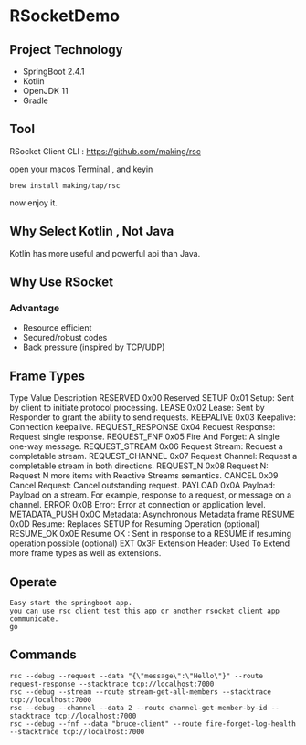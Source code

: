 # RSocketDemo

## Project Technology
 
 *   SpringBoot 2.4.1
 *   Kotlin
 *   OpenJDK 11
 *   Gradle
 
## Tool
   RSocket Client CLI : https://github.com/making/rsc

open your macos Terminal , and keyin

    brew install making/tap/rsc

now enjoy it.
    
## Why Select Kotlin , Not Java
 Kotlin has more useful and powerful api than Java.
 
## Why Use RSocket 

### Advantage
* Resource efficient
* Secured/robust codes
* Back pressure (inspired by TCP/UDP)

## Frame Types
Type	Value	Description
RESERVED	0x00	Reserved
SETUP	0x01	Setup: Sent by client to initiate protocol processing.
LEASE	0x02	Lease: Sent by Responder to grant the ability to send requests.
KEEPALIVE	0x03	Keepalive: Connection keepalive.
REQUEST_RESPONSE	0x04	Request Response: Request single response.
REQUEST_FNF	0x05	Fire And Forget: A single one-way message.
REQUEST_STREAM	0x06	Request Stream: Request a completable stream.
REQUEST_CHANNEL	0x07	Request Channel: Request a completable stream in both directions.
REQUEST_N	0x08	Request N: Request N more items with Reactive Streams semantics.
CANCEL	0x09	Cancel Request: Cancel outstanding request.
PAYLOAD	0x0A	Payload: Payload on a stream. For example, response to a request, or message on a channel.
ERROR	0x0B	Error: Error at connection or application level.
METADATA_PUSH	0x0C	Metadata: Asynchronous Metadata frame
RESUME	0x0D	Resume: Replaces SETUP for Resuming Operation (optional)
RESUME_OK	0x0E	Resume OK : Sent in response to a RESUME if resuming operation possible (optional)
EXT	0x3F	Extension Header: Used To Extend more frame types as well as extensions.

## Operate
    Easy start the springboot app.
    you can use rsc client test this app or another rsocket client app communicate.
    go 

## Commands
    rsc --debug --request --data "{\"message\":\"Hello\"}" --route request-response --stacktrace tcp://localhost:7000
    rsc --debug --stream --route stream-get-all-members --stacktrace tcp://localhost:7000
    rsc --debug --channel --data 2 --route channel-get-member-by-id --stacktrace tcp://localhost:7000
    rsc --debug --fnf --data "bruce-client" --route fire-forget-log-health --stacktrace tcp://localhost:7000
